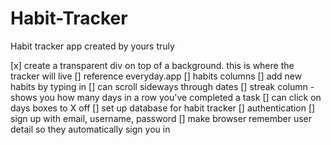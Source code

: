# Habit-Tracker
Habit tracker app created by yours truly

[x] create a transparent div on top of a background. this is where the tracker will live
[] reference everyday.app
[] habits columns
[] add new habits by typing in 
[] can scroll sideways through dates
[] streak column - shows you how many days in a row you've completed a task 
[] can click on days boxes to X off
[] set up database for habit tracker
[] authentication
[] sign up with email, username, password
[] make browser remember user detail so they automatically sign you in

